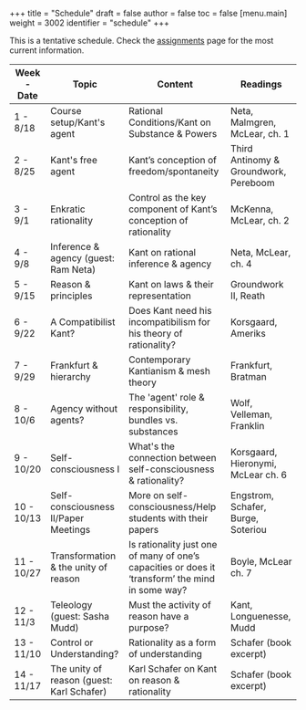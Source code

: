 +++
title = "Schedule"
draft = false
author = false
toc = false
[menu.main]
  weight = 3002
  identifier = "schedule"
+++

This is a tentative schedule. Check the [assignments](https://phil971.colinmclear.net/assignments) page for the most current
information.

| Week - Date | Topic                                     | Content                                                                                          | Readings                              |
|-------------|-------------------------------------------|--------------------------------------------------------------------------------------------------|---------------------------------------|
| 1 - 8/18    | Course setup/Kant's agent                 | Rational Conditions/Kant on Substance & Powers                                                   | Neta, Malmgren, McLear, ch. 1         |
| 2 - 8/25    | Kant's free agent                         | Kant’s conception of freedom/spontaneity                                                         | Third Antinomy & Groundwork, Pereboom |
| 3 - 9/1     | Enkratic rationality                      | Control as the key component of Kant’s conception of rationality                                 | McKenna, McLear, ch. 2                |
| 4 - 9/8     | Inference & agency (guest: Ram Neta)      | Kant on rational inference & agency                                                              | Neta, McLear, ch. 4                   |
| 5 - 9/15    | Reason & principles                       | Kant on laws & their representation                                                              | Groundwork II, Reath                  |
| 6 - 9/22    | A Compatibilist Kant?                     | Does Kant need his incompatibilism for his theory of rationality?                                | Korsgaard, Ameriks                    |
| 7 - 9/29    | Frankfurt & hierarchy                     | Contemporary Kantianism & mesh theory                                                            | Frankfurt, Bratman                    |
| 8 - 10/6    | Agency without agents?                    | The 'agent' role & responsibility, bundles vs. substances                                        | Wolf, Velleman, Franklin              |
| 9 - 10/20   | Self-consciousness I                      | What's the connection between self-consciousness & rationality?                                  | Korsgaard, Hieronymi, McLear ch. 6    |
| 10 - 10/13  | Self-consciousness II/Paper Meetings      | More on self-consciousness/Help students with their papers                                       | Engstrom, Schafer, Burge, Soteriou    |
| 11 - 10/27  | Transformation & the unity of reason      | Is rationality just one of many of one’s capacities or does it ‘transform’ the mind in some way? | Boyle, McLear ch. 7                   |
| 12 - 11/3   | Teleology (guest: Sasha Mudd)             | Must the activity of reason have a purpose?                                                      | Kant, Longuenesse, Mudd               |
| 13 - 11/10  | Control or Understanding?                 | Rationality as a form of understanding                                                           | Schafer (book excerpt)                |
| 14 - 11/17  | The unity of reason (guest: Karl Schafer) | Karl Schafer on Kant on reason & rationality                                                     | Schafer (book excerpt)                |
